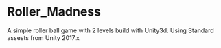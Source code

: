 # Roller_Madness
 A simple roller ball game with 2 levels build with Unity3d. Using Standard assests from Unity 2017.x
